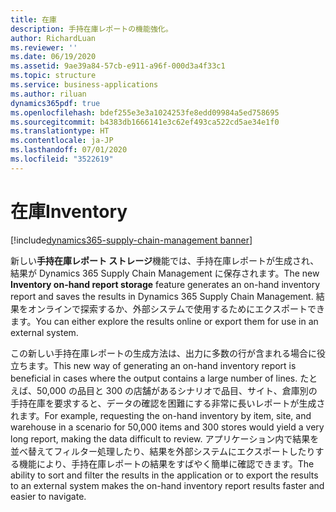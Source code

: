 ```yaml
---
title: 在庫
description: 手持在庫レポートの機能強化。
author: RichardLuan
ms.reviewer: ''
ms.date: 06/19/2020
ms.assetid: 9ae39a84-57cb-e911-a96f-000d3a4f33c1
ms.topic: structure
ms.service: business-applications
ms.author: riluan
dynamics365pdf: true
ms.openlocfilehash: bdef255e3e3a1024253fe8edd09984a5ed758695
ms.sourcegitcommit: b4383db1666141e3c62ef493ca522cd5ae34e1f0
ms.translationtype: HT
ms.contentlocale: ja-JP
ms.lasthandoff: 07/01/2020
ms.locfileid: "3522619"
---
```

# <a name="inventory"></a><span data-ttu-id="4f104-103">在庫</span><span class="sxs-lookup"><span data-stu-id="4f104-103">Inventory</span></span>

[!include[dynamics365-supply-chain-management banner](../includes/dynamics365-supply-chain-management.md)]

<!--structure start-->
<span data-ttu-id="4f104-104">新しい**手持在庫レポート ストレージ**機能では、手持在庫レポートが生成され、結果が Dynamics 365 Supply Chain Management に保存されます。</span><span class="sxs-lookup"><span data-stu-id="4f104-104">The new **Inventory on-hand report storage** feature generates an on-hand inventory report and saves the results in Dynamics 365 Supply Chain Management.</span></span> <span data-ttu-id="4f104-105">結果をオンラインで探索するか、外部システムで使用するためにエクスポートできます。</span><span class="sxs-lookup"><span data-stu-id="4f104-105">You can either explore the results online or export them for use in an external system.</span></span> 

<span data-ttu-id="4f104-106">この新しい手持在庫レポートの生成方法は、出力に多数の行が含まれる場合に役立ちます。</span><span class="sxs-lookup"><span data-stu-id="4f104-106">This new way of generating an on-hand inventory report is beneficial in cases where the output contains a large number of lines.</span></span> <span data-ttu-id="4f104-107">たとえば、50,000 の品目と 300 の店舗があるシナリオで品目、サイト、倉庫別の手持在庫を要求すると、データの確認を困難にする非常に長いレポートが生成されます。</span><span class="sxs-lookup"><span data-stu-id="4f104-107">For example, requesting the on-hand inventory by item, site, and warehouse in a scenario for 50,000 items and 300 stores would yield a very long report, making the data difficult to review.</span></span> <span data-ttu-id="4f104-108">アプリケーション内で結果を並べ替えてフィルター処理したり、結果を外部システムにエクスポートしたりする機能により、手持在庫レポートの結果をすばやく簡単に確認できます。</span><span class="sxs-lookup"><span data-stu-id="4f104-108">The ability to sort and filter the results in the application or to export the results to an external system makes the on-hand inventory report results faster and easier to navigate.</span></span>
<!--structure end-->



